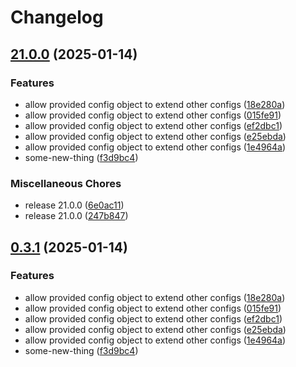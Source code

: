 # Changelog

## [21.0.0](https://github.com/destefanoadonis/poc-ml-mono/compare/adonis-ml-core-v0.3.1...adonis-ml-core@v21.0.0) (2025-01-14)


### Features

* allow provided config object to extend other configs ([18e280a](https://github.com/destefanoadonis/poc-ml-mono/commit/18e280a080ecbd5d854f43772351ce0db8ae525c))
* allow provided config object to extend other configs ([015fe91](https://github.com/destefanoadonis/poc-ml-mono/commit/015fe91afb86e906f6e5b44ac3c0710a0421430a))
* allow provided config object to extend other configs ([ef2dbc1](https://github.com/destefanoadonis/poc-ml-mono/commit/ef2dbc14b32290e222c3da402d656c71d7c33dc7))
* allow provided config object to extend other configs ([e25ebda](https://github.com/destefanoadonis/poc-ml-mono/commit/e25ebda5a5786dfd0de2d4faf01f40c567b7712e))
* allow provided config object to extend other configs ([1e4964a](https://github.com/destefanoadonis/poc-ml-mono/commit/1e4964a761e2763c1e2ae1b6915e1e0d09d74647))
* some-new-thing ([f3d9bc4](https://github.com/destefanoadonis/poc-ml-mono/commit/f3d9bc4c7df383ae374f875a00a42fc8f19d01c1))


### Miscellaneous Chores

* release 21.0.0 ([6e0ac11](https://github.com/destefanoadonis/poc-ml-mono/commit/6e0ac11091bc025e17aced201aaa49b3a6c2054a))
* release 21.0.0 ([247b847](https://github.com/destefanoadonis/poc-ml-mono/commit/247b84744896e87b0a21b35acf7b10347dcfc6c1))

## [0.3.1](https://github.com/destefanoadonis/poc-ml-mono/compare/adonis-ml-core-v0.3.0...adonis-ml-core@v0.3.1) (2025-01-14)


### Features

* allow provided config object to extend other configs ([18e280a](https://github.com/destefanoadonis/poc-ml-mono/commit/18e280a080ecbd5d854f43772351ce0db8ae525c))
* allow provided config object to extend other configs ([015fe91](https://github.com/destefanoadonis/poc-ml-mono/commit/015fe91afb86e906f6e5b44ac3c0710a0421430a))
* allow provided config object to extend other configs ([ef2dbc1](https://github.com/destefanoadonis/poc-ml-mono/commit/ef2dbc14b32290e222c3da402d656c71d7c33dc7))
* allow provided config object to extend other configs ([e25ebda](https://github.com/destefanoadonis/poc-ml-mono/commit/e25ebda5a5786dfd0de2d4faf01f40c567b7712e))
* allow provided config object to extend other configs ([1e4964a](https://github.com/destefanoadonis/poc-ml-mono/commit/1e4964a761e2763c1e2ae1b6915e1e0d09d74647))
* some-new-thing ([f3d9bc4](https://github.com/destefanoadonis/poc-ml-mono/commit/f3d9bc4c7df383ae374f875a00a42fc8f19d01c1))
